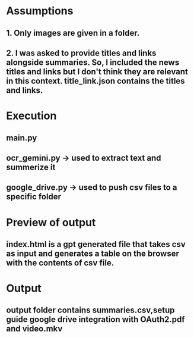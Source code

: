 # Assumptions
## 1. Only images are given in a folder.
## 2. I was asked to provide titles and links alongside summaries. So, I included the news titles and links but I don't think they are relevant in this context. title_link.json contains the titles and links.

# Execution
## main.py
## ocr_gemini.py -> used to extract text and summerize it
## google_drive.py -> used to push csv files to a specific folder

# Preview of output
## index.html is a gpt generated file that takes csv as input and generates a table on the browser with the contents of csv file.

# Output
## output folder contains summaries.csv,setup guide google drive integration with OAuth2.pdf and video.mkv
